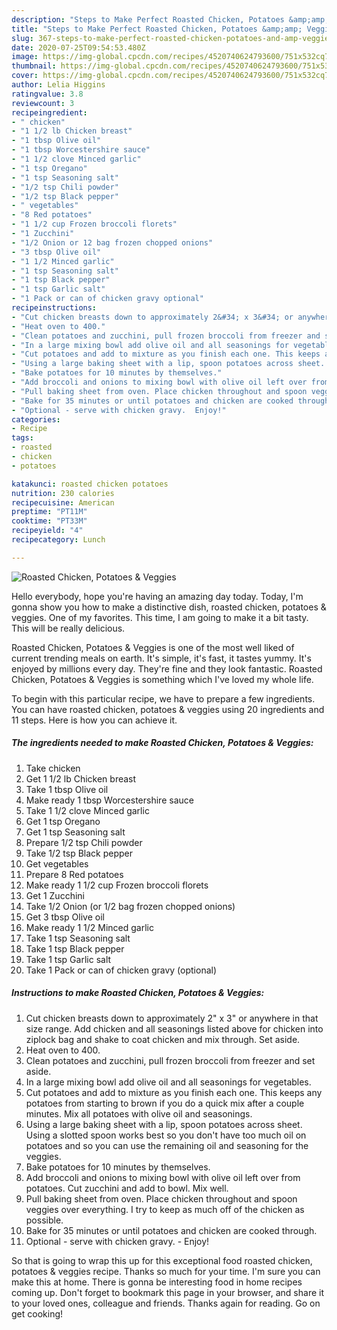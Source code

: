 ```yaml
---
description: "Steps to Make Perfect Roasted Chicken, Potatoes &amp;amp; Veggies"
title: "Steps to Make Perfect Roasted Chicken, Potatoes &amp;amp; Veggies"
slug: 367-steps-to-make-perfect-roasted-chicken-potatoes-and-amp-veggies
date: 2020-07-25T09:54:53.480Z
image: https://img-global.cpcdn.com/recipes/4520740624793600/751x532cq70/roasted-chicken-potatoes-veggies-recipe-main-photo.jpg
thumbnail: https://img-global.cpcdn.com/recipes/4520740624793600/751x532cq70/roasted-chicken-potatoes-veggies-recipe-main-photo.jpg
cover: https://img-global.cpcdn.com/recipes/4520740624793600/751x532cq70/roasted-chicken-potatoes-veggies-recipe-main-photo.jpg
author: Lelia Higgins
ratingvalue: 3.8
reviewcount: 3
recipeingredient:
- " chicken"
- "1 1/2 lb Chicken breast"
- "1 tbsp Olive oil"
- "1 tbsp Worcestershire sauce"
- "1 1/2 clove Minced garlic"
- "1 tsp Oregano"
- "1 tsp Seasoning salt"
- "1/2 tsp Chili powder"
- "1/2 tsp Black pepper"
- " vegetables"
- "8 Red potatoes"
- "1 1/2 cup Frozen broccoli florets"
- "1 Zucchini"
- "1/2 Onion or 12 bag frozen chopped onions"
- "3 tbsp Olive oil"
- "1 1/2 Minced garlic"
- "1 tsp Seasoning salt"
- "1 tsp Black pepper"
- "1 tsp Garlic salt"
- "1 Pack or can of chicken gravy optional"
recipeinstructions:
- "Cut chicken breasts down to approximately 2&#34; x 3&#34; or anywhere in that size range. Add chicken and all seasonings listed above for chicken into ziplock bag and shake to coat chicken and mix through. Set aside."
- "Heat oven to 400."
- "Clean potatoes and zucchini, pull frozen broccoli from freezer and set aside."
- "In a large mixing bowl add olive oil and all seasonings for vegetables."
- "Cut potatoes and add to mixture as you finish each one. This keeps any potatoes from starting to brown if you do a quick mix after a couple minutes. Mix all potatoes with olive oil and seasonings."
- "Using a large baking sheet with a lip, spoon potatoes across sheet. Using a slotted spoon works best so you don&#39;t have too much oil on potatoes and so you can use the remaining oil and seasoning for the veggies."
- "Bake potatoes for 10 minutes by themselves."
- "Add broccoli and onions to mixing bowl with olive oil left over from potatoes. Cut zucchini and add to bowl. Mix well."
- "Pull baking sheet from oven. Place chicken throughout and spoon veggies over everything. I try to keep as much off of the chicken as possible."
- "Bake for 35 minutes or until potatoes and chicken are cooked through."
- "Optional - serve with chicken gravy.  Enjoy!"
categories:
- Recipe
tags:
- roasted
- chicken
- potatoes

katakunci: roasted chicken potatoes 
nutrition: 230 calories
recipecuisine: American
preptime: "PT11M"
cooktime: "PT33M"
recipeyield: "4"
recipecategory: Lunch

---
```



![Roasted Chicken, Potatoes &amp; Veggies](https://img-global.cpcdn.com/recipes/4520740624793600/751x532cq70/roasted-chicken-potatoes-veggies-recipe-main-photo.jpg)

Hello everybody, hope you're having an amazing day today. Today, I'm gonna show you how to make a distinctive dish, roasted chicken, potatoes &amp; veggies. One of my favorites. This time, I am going to make it a bit tasty. This will be really delicious.



Roasted Chicken, Potatoes &amp; Veggies is one of the most well liked of current trending meals on earth. It's simple, it's fast, it tastes yummy. It's enjoyed by millions every day. They're fine and they look fantastic. Roasted Chicken, Potatoes &amp; Veggies is something which I've loved my whole life.


To begin with this particular recipe, we have to prepare a few ingredients. You can have roasted chicken, potatoes &amp; veggies using 20 ingredients and 11 steps. Here is how you can achieve it.

<!--inarticleads1-->

##### The ingredients needed to make Roasted Chicken, Potatoes &amp; Veggies:

1. Take  chicken
1. Get 1 1/2 lb Chicken breast
1. Take 1 tbsp Olive oil
1. Make ready 1 tbsp Worcestershire sauce
1. Take 1 1/2 clove Minced garlic
1. Get 1 tsp Oregano
1. Get 1 tsp Seasoning salt
1. Prepare 1/2 tsp Chili powder
1. Take 1/2 tsp Black pepper
1. Get  vegetables
1. Prepare 8 Red potatoes
1. Make ready 1 1/2 cup Frozen broccoli florets
1. Get 1 Zucchini
1. Take 1/2 Onion (or 1/2 bag frozen chopped onions)
1. Get 3 tbsp Olive oil
1. Make ready 1 1/2 Minced garlic
1. Take 1 tsp Seasoning salt
1. Take 1 tsp Black pepper
1. Take 1 tsp Garlic salt
1. Take 1 Pack or can of chicken gravy (optional)




<!--inarticleads2-->

##### Instructions to make Roasted Chicken, Potatoes &amp; Veggies:

1. Cut chicken breasts down to approximately 2&#34; x 3&#34; or anywhere in that size range. Add chicken and all seasonings listed above for chicken into ziplock bag and shake to coat chicken and mix through. Set aside.
1. Heat oven to 400.
1. Clean potatoes and zucchini, pull frozen broccoli from freezer and set aside.
1. In a large mixing bowl add olive oil and all seasonings for vegetables.
1. Cut potatoes and add to mixture as you finish each one. This keeps any potatoes from starting to brown if you do a quick mix after a couple minutes. Mix all potatoes with olive oil and seasonings.
1. Using a large baking sheet with a lip, spoon potatoes across sheet. Using a slotted spoon works best so you don&#39;t have too much oil on potatoes and so you can use the remaining oil and seasoning for the veggies.
1. Bake potatoes for 10 minutes by themselves.
1. Add broccoli and onions to mixing bowl with olive oil left over from potatoes. Cut zucchini and add to bowl. Mix well.
1. Pull baking sheet from oven. Place chicken throughout and spoon veggies over everything. I try to keep as much off of the chicken as possible.
1. Bake for 35 minutes or until potatoes and chicken are cooked through.
1. Optional - serve with chicken gravy.  - Enjoy!




So that is going to wrap this up for this exceptional food roasted chicken, potatoes &amp; veggies recipe. Thanks so much for your time. I'm sure you can make this at home. There is gonna be interesting food in home recipes coming up. Don't forget to bookmark this page in your browser, and share it to your loved ones, colleague and friends. Thanks again for reading. Go on get cooking!
